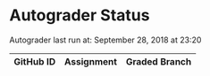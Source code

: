 # Autograder Status
Autograder last run at: September 28, 2018 at 23:20

| GitHub ID | Assignment | Graded Branch |
|-----------|------------|---------------|
